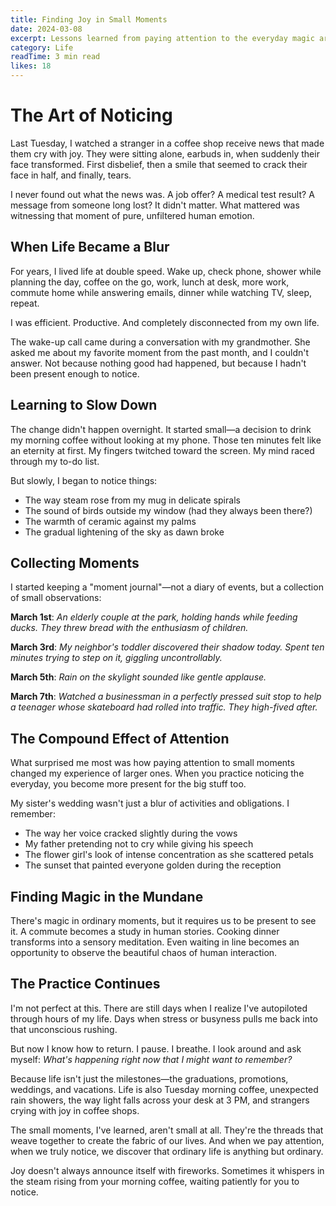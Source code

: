 ```yaml
---
title: Finding Joy in Small Moments
date: 2024-03-08
excerpt: Lessons learned from paying attention to the everyday magic around us.
category: Life
readTime: 3 min read
likes: 18
---
```


# The Art of Noticing

Last Tuesday, I watched a stranger in a coffee shop receive news that made them cry with joy. They were sitting alone, earbuds in, when suddenly their face transformed. First disbelief, then a smile that seemed to crack their face in half, and finally, tears.

I never found out what the news was. A job offer? A medical test result? A message from someone long lost? It didn't matter. What mattered was witnessing that moment of pure, unfiltered human emotion.

## When Life Became a Blur

For years, I lived life at double speed. Wake up, check phone, shower while planning the day, coffee on the go, work, lunch at desk, more work, commute home while answering emails, dinner while watching TV, sleep, repeat.

I was efficient. Productive. And completely disconnected from my own life.

The wake-up call came during a conversation with my grandmother. She asked me about my favorite moment from the past month, and I couldn't answer. Not because nothing good had happened, but because I hadn't been present enough to notice.

## Learning to Slow Down

The change didn't happen overnight. It started small—a decision to drink my morning coffee without looking at my phone. Those ten minutes felt like an eternity at first. My fingers twitched toward the screen. My mind raced through my to-do list.

But slowly, I began to notice things:
- The way steam rose from my mug in delicate spirals
- The sound of birds outside my window (had they always been there?)
- The warmth of ceramic against my palms
- The gradual lightening of the sky as dawn broke

## Collecting Moments

I started keeping a "moment journal"—not a diary of events, but a collection of small observations:

**March 1st**: *An elderly couple at the park, holding hands while feeding ducks. They threw bread with the enthusiasm of children.*

**March 3rd**: *My neighbor's toddler discovered their shadow today. Spent ten minutes trying to step on it, giggling uncontrollably.*

**March 5th**: *Rain on the skylight sounded like gentle applause.*

**March 7th**: *Watched a businessman in a perfectly pressed suit stop to help a teenager whose skateboard had rolled into traffic. They high-fived after.*

## The Compound Effect of Attention

What surprised me most was how paying attention to small moments changed my experience of larger ones. When you practice noticing the everyday, you become more present for the big stuff too.

My sister's wedding wasn't just a blur of activities and obligations. I remember:
- The way her voice cracked slightly during the vows
- My father pretending not to cry while giving his speech
- The flower girl's look of intense concentration as she scattered petals
- The sunset that painted everyone golden during the reception

## Finding Magic in the Mundane

There's magic in ordinary moments, but it requires us to be present to see it. A commute becomes a study in human stories. Cooking dinner transforms into a sensory meditation. Even waiting in line becomes an opportunity to observe the beautiful chaos of human interaction.

## The Practice Continues

I'm not perfect at this. There are still days when I realize I've autopiloted through hours of my life. Days when stress or busyness pulls me back into that unconscious rushing.

But now I know how to return. I pause. I breathe. I look around and ask myself: *What's happening right now that I might want to remember?*

Because life isn't just the milestones—the graduations, promotions, weddings, and vacations. Life is also Tuesday morning coffee, unexpected rain showers, the way light falls across your desk at 3 PM, and strangers crying with joy in coffee shops.

The small moments, I've learned, aren't small at all. They're the threads that weave together to create the fabric of our lives. And when we pay attention, when we truly notice, we discover that ordinary life is anything but ordinary.

Joy doesn't always announce itself with fireworks. Sometimes it whispers in the steam rising from your morning coffee, waiting patiently for you to notice.